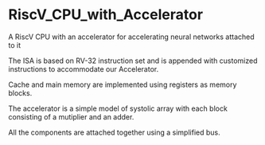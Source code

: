 # RiscV_CPU_with_Accelerator
A RiscV CPU with an accelerator for accelerating neural networks attached to it

The ISA is based on RV-32 instruction set and is appended with customized instructions to accommodate our Accelerator.

Cache and main memory are implemented using registers as memory blocks.

The accelerator is a simple model of systolic array with each block consisting of a mutiplier and an adder.

All the components are attached together using a simplified bus.  
